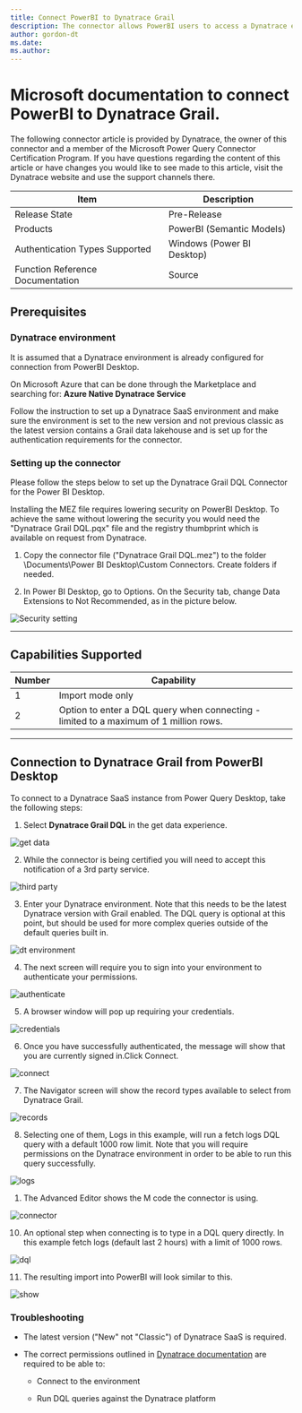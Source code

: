 ```yaml
---
title: Connect PowerBI to Dynatrace Grail
description: The connector allows PowerBI users to access a Dynatrace environment on which they have the necessary permissions to run DQL queries.
author: gordon-dt
ms.date: 
ms.author: 
---
```


# Microsoft documentation to connect PowerBI to Dynatrace Grail.

The following connector article is provided by Dynatrace, the owner of
this connector and a member of the Microsoft Power Query Connector
Certification Program. If you have questions regarding the content of
this article or have changes you would like to see made to this article,
visit the Dynatrace website and use the support channels there.

|Item|                                Description|
------|----------------------------------------------------------------
|Release State|                       Pre-Release|
|Products|                            PowerBI (Semantic Models)|
|Authentication Types Supported|      Windows (Power BI Desktop)|
|Function Reference Documentation|    Source|

## Prerequisites

### Dynatrace environment

It is assumed that a Dynatrace environment is already configured for
connection from PowerBI Desktop.

On Microsoft Azure that can be done through the Marketplace and
searching for: **Azure Native Dynatrace Service**

Follow the instruction to set up a Dynatrace SaaS environment and make
sure the environment is set to the new version and not previous classic
as the latest version contains a Grail data lakehouse and is set up for
the authentication requirements for the connector.

### Setting up the connector

Please follow the steps below to set up the Dynatrace Grail DQL
Connector for the Power BI Desktop.

Installing the MEZ file requires lowering security on PowerBI Desktop.
To achieve the same without lowering the security you would need the
"Dynatrace Grail DQL.pqx" file and the registry thumbprint which is
available on request from Dynatrace.

1.  Copy the connector file ("Dynatrace Grail DQL.mez") to the folder
    \\Documents\\Power BI Desktop\\Custom Connectors. Create folders if
    needed.

2.  In Power BI Desktop, go to Options. On the Security tab, change Data Extensions to Not Recommended, as in the picture below.
   
![Security setting](./media/dynatrace-grail-dql/sec1.png)

--------------------------------------------------------
## Capabilities Supported

| Number | Capability                                  |
| ------ | ------------------------------------------- |
| 1      | Import mode only                            |
| 2      | Option to enter a DQL query when connecting - limited to a maximum of 1 million rows. |
--------------------------------------------------------

## Connection to Dynatrace Grail from PowerBI Desktop

To connect to a Dynatrace SaaS instance from Power Query Desktop, take
the following steps:

1) Select **Dynatrace Grail DQL** in the get data experience.
   
![get data](./media/dynatrace-grail-dql/connector1_white.png)

2) While the connector is being certified you will need to accept this notification of a 3rd party service.

![third party](./media/dynatrace-grail-dql/connector2_white.png)

3) Enter your Dynatrace environment. Note that this needs to be the latest Dynatrace version with Grail enabled. The DQL query is optional at this point, but should be used for more complex queries outside of the default queries built in.

![dt environment](./media/dynatrace-grail-dql/connector3_white.png)

4) The next screen will require you to sign into your environment to authenticate your permissions.

![authenticate](./media/dynatrace-grail-dql/connector4_white.png)

5) A browser window will pop up requiring your credentials.

![credentials](./media/dynatrace-grail-dql/connector5_white.png)

6) Once you have successfully authenticated, the message will show that you are currently signed in.Click Connect.

![connect](./media/dynatrace-grail-dql/connector6_white.png)

7) The Navigator screen will show the record types available to select from Dynatrace Grail.

![records](./media/dynatrace-grail-dql/connector7_white.png)

8. Selecting one of them, Logs in this example, will run a fetch logs DQL query with a default 1000 row limit. Note that you will require permissions on the Dynatrace environment in order to be able to run this query successfully.

![logs](./media/dynatrace-grail-dql/connector8_white.png)

1) The Advanced Editor shows the M code the connector is using.

![connector](./media/dynatrace-grail-dql/connector9_white.png)

10)  An optional step when connecting is to type in a DQL query directly. In this example fetch logs (default last 2 hours) with a limit of 1000 rows.

![dql](./media/dynatrace-grail-dql/connector10_white.png)

11) The resulting import into PowerBI will look similar to this.

![show](./media/dynatrace-grail-dql/connector11_white.png)

### Troubleshooting

-   The latest version ("New" not "Classic") of Dynatrace SaaS is
    required.

-   The correct permissions outlined in [Dynatrace
    documentation](https://docs.dynatrace.com/docs/platform/grail/data-model/assign-permissions-in-grail)
    are required to be able to:

    -   Connect to the environment

    -   Run DQL queries against the Dynatrace platform
